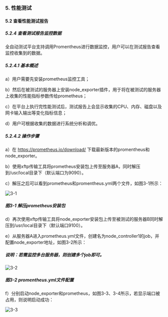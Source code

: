### 5. 性能测试

#### 5.2 查看性能测试报告

##### 5.2.4 查看测试报告监控数据

全自动测试平台支持调用Promentheus进行数据监控，用户可以在测试报告查看监控收集到的数据。

##### 5.2.4.1 基本概述

a）用户需要先安装prometheus监控工具；

b）然后在被测试的服务器上安装node_exporter插件，用于将在被测试的服务器上收集的性能指标参数传给prometheus；

c）在平台上执行完性能测试后，测试报告上会显示收集的CPU、内存、磁盘以及网卡输入输出等变化指标信息；

d）用户可根据收集的数据进行系统分析和调优。

##### 5.2.4.2 操作步骤

a）在 https://prometheus.io/download/ 下载最新版本的promentheus和node_exporter。

b）使用xftp传输工具将prometheus安装包上传至服务器A，同时解压到/usr/local目录下（默认端口为9090）。

c）解压之后可以看到prometheus和promentheus.yml两个文件，如图3-1所示：

![3-1](https://www.feisuanyz.com/fstest/xncs/ceshireport/jiankongjicheng_3.jpg)

##### 图3-1 解压prometheus安装包

d）再次使用xftp传输工具将node_exporter安装包上传至被测试的服务器B同时解压到/usr/local目录下（默认端口9100）。

e）从服务器A进入prometheus.yml文件，创建名为node_controller1的job，并配置node_exporter地址，如图3-2所示：

##### 说明：若需监控多台服务器，则创建多个job即可。

![3-2](https://www.feisuanyz.com/fstest/xncs/ceshireport/jiankongjicheng_5.jpg)

##### 图3-2 promentheus.yml文件配置

f）分别启动node_exporter和prometheus，如图3-3、3-4所示，若显示端口被占用，则说明启动成功：

![3-3](https://www.feisuanyz.com/fstest/xncs/ceshireport/jiankongjicheng__6_2.jpg)
